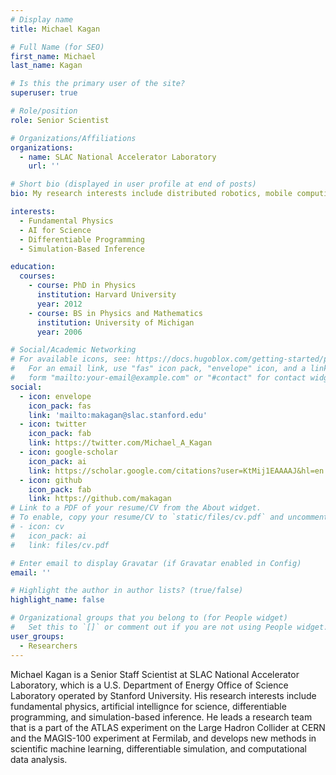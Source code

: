 ```yaml
---
# Display name
title: Michael Kagan

# Full Name (for SEO)
first_name: Michael
last_name: Kagan

# Is this the primary user of the site?
superuser: true

# Role/position
role: Senior Scientist

# Organizations/Affiliations
organizations:
  - name: SLAC National Accelerator Laboratory
    url: ''

# Short bio (displayed in user profile at end of posts)
bio: My research interests include distributed robotics, mobile computing and programmable matter.

interests:
  - Fundamental Physics
  - AI for Science
  - Differentiable Programming
  - Simulation-Based Inference

education:
  courses:
    - course: PhD in Physics
      institution: Harvard University
      year: 2012
    - course: BS in Physics and Mathematics
      institution: University of Michigan
      year: 2006

# Social/Academic Networking
# For available icons, see: https://docs.hugoblox.com/getting-started/page-builder/#icons
#   For an email link, use "fas" icon pack, "envelope" icon, and a link in the
#   form "mailto:your-email@example.com" or "#contact" for contact widget.
social:
  - icon: envelope
    icon_pack: fas
    link: 'mailto:makagan@slac.stanford.edu'
  - icon: twitter
    icon_pack: fab
    link: https://twitter.com/Michael_A_Kagan
  - icon: google-scholar
    icon_pack: ai
    link: https://scholar.google.com/citations?user=KtMij1EAAAAJ&hl=en
  - icon: github
    icon_pack: fab
    link: https://github.com/makagan
# Link to a PDF of your resume/CV from the About widget.
# To enable, copy your resume/CV to `static/files/cv.pdf` and uncomment the lines below.
# - icon: cv
#   icon_pack: ai
#   link: files/cv.pdf

# Enter email to display Gravatar (if Gravatar enabled in Config)
email: ''

# Highlight the author in author lists? (true/false)
highlight_name: false

# Organizational groups that you belong to (for People widget)
#   Set this to `[]` or comment out if you are not using People widget.
user_groups:
  - Researchers
---
```


Michael Kagan is a Senior Staff Scientist at SLAC National Accelerator Laboratory, which is a U.S. Department of Energy Office of Science Laboratory operated by Stanford University.  His research interests include fundamental physics, artificial intellignce for science, differentiable programming, and simulation-based inference. He leads a research team that is a part of the ATLAS experiment on the Large Hadron Collider at CERN and the MAGIS-100 experiment at Fermilab, and develops new methods in scientific machine learning, differentiable simulation, and computational data analysis.